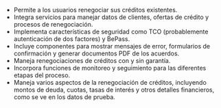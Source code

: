 - Permite a los usuarios renegociar sus créditos existentes.
- Integra servicios para manejar datos de clientes, ofertas de crédito y procesos de renegociación.
- Implementa características de seguridad como TCO (probablemente autenticación de dos factores) y BePass.
- Incluye componentes para mostrar mensajes de error, formularios de confirmación y generar documentos PDF de los acuerdos.
- Maneja renegociaciones de créditos con y sin garantía.
- Incorpora funciones de monitoreo y seguimiento para las diferentes etapas del proceso.
- Maneja varios aspectos de la renegociación de créditos, incluyendo montos de deuda, cuotas, tasas de interés y otros detalles financieros, como se ve en los datos de prueba.